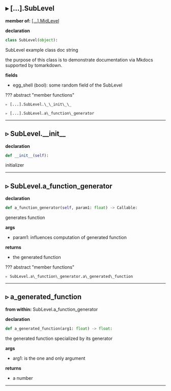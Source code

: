 
▸ [...].SubLevel
-----

**member of:** [[...].MidLevel](my_script.TopLevel.md)

**declaration**

```python
class SubLevel(object): 
```


SubLevel example class doc string

the purpose of this class is to demonstrate documentation via Mkdocs supported by tomarkdown.

**fields**

  - egg_shell (bool): some random field of the SubLevel



??? abstract "member functions"

    ▹ [...].SubLevel.\_\_init\_\_

    ▹ [...].SubLevel.a\_function\_generator

-----
▹ SubLevel.\_\_init\_\_
-----
**declaration**

```python
def __init__(self): 
```


  initializer



-----
▹ SubLevel.a\_function\_generator
-----
**declaration**

```python
def a_function_generator(self, param1: float) -> Callable: 
```


generates function

**args**

  - param1: influences computation of generated function

**returns**

  - the generated function



??? abstract "member functions"

    ▹ SubLevel.a\_function\_generator.a\_generated\_function

-----
▹ a\_generated\_function
-----

**from within:** SubLevel.a\_function\_generator

**declaration**

```python
def a_generated_function(arg1: float) -> float: 
```


the generated function specialized by its generator

**args**

  - arg1: is the one and only argument

**returns**

  - a number



-----